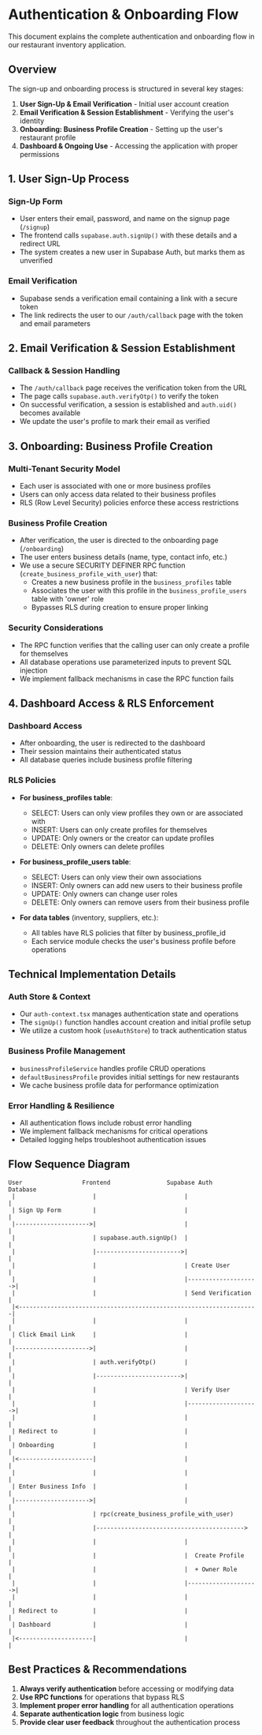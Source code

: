 # Authentication & Onboarding Flow

This document explains the complete authentication and onboarding flow in our restaurant inventory application.

## Overview

The sign-up and onboarding process is structured in several key stages:

1. **User Sign-Up & Email Verification** - Initial user account creation
2. **Email Verification & Session Establishment** - Verifying the user's identity
3. **Onboarding: Business Profile Creation** - Setting up the user's restaurant profile
4. **Dashboard & Ongoing Use** - Accessing the application with proper permissions

## 1. User Sign-Up Process

### Sign-Up Form

- User enters their email, password, and name on the signup page (`/signup`)
- The frontend calls `supabase.auth.signUp()` with these details and a redirect URL
- The system creates a new user in Supabase Auth, but marks them as unverified

### Email Verification

- Supabase sends a verification email containing a link with a secure token
- The link redirects the user to our `/auth/callback` page with the token and email parameters

## 2. Email Verification & Session Establishment

### Callback & Session Handling

- The `/auth/callback` page receives the verification token from the URL
- The page calls `supabase.auth.verifyOtp()` to verify the token
- On successful verification, a session is established and `auth.uid()` becomes available
- We update the user's profile to mark their email as verified

## 3. Onboarding: Business Profile Creation

### Multi-Tenant Security Model

- Each user is associated with one or more business profiles
- Users can only access data related to their business profiles
- RLS (Row Level Security) policies enforce these access restrictions

### Business Profile Creation

- After verification, the user is directed to the onboarding page (`/onboarding`)
- The user enters business details (name, type, contact info, etc.)
- We use a secure SECURITY DEFINER RPC function (`create_business_profile_with_user`) that:
  - Creates a new business profile in the `business_profiles` table
  - Associates the user with this profile in the `business_profile_users` table with 'owner' role
  - Bypasses RLS during creation to ensure proper linking

### Security Considerations

- The RPC function verifies that the calling user can only create a profile for themselves
- All database operations use parameterized inputs to prevent SQL injection
- We implement fallback mechanisms in case the RPC function fails

## 4. Dashboard Access & RLS Enforcement

### Dashboard Access

- After onboarding, the user is redirected to the dashboard
- Their session maintains their authenticated status
- All database queries include business profile filtering

### RLS Policies

- **For business_profiles table**:

  - SELECT: Users can only view profiles they own or are associated with
  - INSERT: Users can only create profiles for themselves
  - UPDATE: Only owners or the creator can update profiles
  - DELETE: Only owners can delete profiles

- **For business_profile_users table**:

  - SELECT: Users can only view their own associations
  - INSERT: Only owners can add new users to their business profile
  - UPDATE: Only owners can change user roles
  - DELETE: Only owners can remove users from their business profile

- **For data tables** (inventory, suppliers, etc.):
  - All tables have RLS policies that filter by business_profile_id
  - Each service module checks the user's business profile before operations

## Technical Implementation Details

### Auth Store & Context

- Our `auth-context.tsx` manages authentication state and operations
- The `signUp()` function handles account creation and initial profile setup
- We utilize a custom hook (`useAuthStore`) to track authentication status

### Business Profile Management

- `businessProfileService` handles profile CRUD operations
- `defaultBusinessProfile` provides initial settings for new restaurants
- We cache business profile data for performance optimization

### Error Handling & Resilience

- All authentication flows include robust error handling
- We implement fallback mechanisms for critical operations
- Detailed logging helps troubleshoot authentication issues

## Flow Sequence Diagram

```
User                 Frontend                Supabase Auth           Database
 |                      |                         |                     |
 | Sign Up Form         |                         |                     |
 |--------------------->|                         |                     |
 |                      | supabase.auth.signUp()  |                     |
 |                      |------------------------>|                     |
 |                      |                         | Create User         |
 |                      |                         |-------------------->|
 |                      |                         | Send Verification   |
 |<--------------------------------------------------------------------|
 |                      |                         |                     |
 | Click Email Link     |                         |                     |
 |--------------------->|                         |                     |
 |                      | auth.verifyOtp()        |                     |
 |                      |------------------------>|                     |
 |                      |                         | Verify User         |
 |                      |                         |-------------------->|
 |                      |                         |                     |
 | Redirect to          |                         |                     |
 | Onboarding           |                         |                     |
 |<---------------------|                         |                     |
 |                      |                         |                     |
 | Enter Business Info  |                         |                     |
 |--------------------->|                         |                     |
 |                      | rpc(create_business_profile_with_user)        |
 |                      |------------------------------------------>   |
 |                      |                         |                     |
 |                      |                         |  Create Profile     |
 |                      |                         |  + Owner Role       |
 |                      |                         |-------------------->|
 |                      |                         |                     |
 | Redirect to          |                         |                     |
 | Dashboard            |                         |                     |
 |<---------------------|                         |                     |
```

## Best Practices & Recommendations

1. **Always verify authentication** before accessing or modifying data
2. **Use RPC functions** for operations that bypass RLS
3. **Implement proper error handling** for all authentication operations
4. **Separate authentication logic** from business logic
5. **Provide clear user feedback** throughout the authentication process
